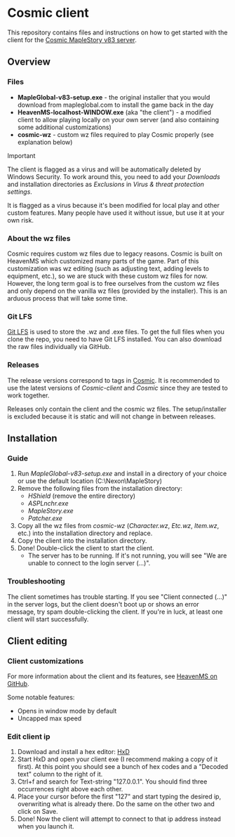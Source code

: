 # Cosmic client
This repository contains files and instructions on how to get started with the client for the [Cosmic MapleStory v83 server](https://github.com/P0nk/Cosmic).


## Overview

### Files
- **MapleGlobal-v83-setup.exe** - the original installer that you would download from mapleglobal.com to install the game back in the day 
- **HeavenMS-localhost-WINDOW.exe** (aka "the client") - a modified client to allow playing locally on your own server (and also containing some additional customizations)
- **cosmic-wz** - custom wz files required to play Cosmic properly (see explanation below)

> [!IMPORTANT]
> The client is flagged as a virus and will be automatically deleted by Windows Security. To work around this, you need to add your _Downloads_ and installation directories as _Exclusions_ in _Virus & threat protection settings_.

It is flagged as a virus because it's been modified for local play and other custom features. Many people have used it without issue, but use it at your own risk.

### About the wz files
Cosmic requires custom wz files due to legacy reasons. Cosmic is built on HeavenMS which customized many parts of the game. Part of this customization was wz editing (such as adjusting text, adding levels to equipment, etc.), so we are stuck with these custom wz files for now. 
However, the long term goal is to free ourselves from the custom wz files and only depend on the vanilla wz files (provided by the installer). This is an arduous process that will take some time.

### Git LFS
[Git LFS](https://git-lfs.com/) is used to store the .wz and .exe files. To get the full files when you clone the repo, you need to have Git LFS installed. You can also download the raw files individually via GitHub.

### Releases
The release versions correspond to tags in [Cosmic](https://github.com/P0nk/Cosmic). It is recommended to use the latest versions of _Cosmic-client_ and _Cosmic_ since they are tested to work together.

Releases only contain the client and the cosmic wz files. The setup/installer is excluded because it is static and will not change in between releases.

## Installation

### Guide
1. Run _MapleGlobal-v83-setup.exe_ and install in a directory of your choice or use the default location (C:\Nexon\MapleStory)
2. Remove the following files from the installation directory: 
   - _HShield_ (remove the entire directory)
   - _ASPLnchr.exe_
   - _MapleStory.exe_
   - _Patcher.exe_
3. Copy all the wz files from _cosmic-wz_ (_Character.wz_, _Etc.wz_, _Item.wz_, etc.) into the installation directory and replace.
4. Copy the client into the installation directory.
5. Done! Double-click the client to start the client. 
   - The server has to be running. If it's not running, you will see "We are unable to connect to the login server (...)".

### Troubleshooting
The client sometimes has trouble starting. If you see "Client connected (...)" in the server logs, but the client doesn't boot up or shows an error message, try spam double-clicking the client. If you're in luck, at least one client will start successfully.

## Client editing

### Client customizations
For more information about the client and its features, see [HeavenMS on GitHub](https://github.com/ronancpl/HeavenMS#download-items).

Some notable features:
* Opens in window mode by default
* Uncapped max speed

### Edit client ip
1. Download and install a hex editor: [HxD](https://mh-nexus.de/en/hxd/)
2. Start HxD and open your client exe (I recommend making a copy of it first). At this point you should see a bunch of hex codes and a "Decoded text" column to the right of it.
3. Ctrl+f and search for Text-string "127.0.0.1". You should find three occurrences right above each other.
4. Place your cursor before the first "127" and start typing the desired ip, overwriting what is already there. Do the same on the other two and click on Save.
5. Done! Now the client will attempt to connect to that ip address instead when you launch it.



